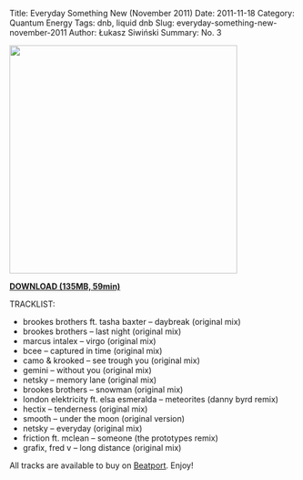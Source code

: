Title: Everyday Something New (November 2011)
Date: 2011-11-18
Category: Quantum Energy
Tags: dnb, liquid dnb
Slug: everyday-something-new-november-2011
Author: Łukasz Siwiński
Summary: No. 3

<!-- ### IMAGE ### -->
<a href ="https://drive.google.com/uc?export=download&id=0B_4_ynm06YZIY3RrUW1CNk1BaXM" 
    title="DOWNLOAD" target="_blank">
    <img width="400" src="https://drive.google.com/uc?export=download&id=0BzB_BNja1f1KaF9hdzBnemp5LU0" />
</a>

<a href ="https://drive.google.com/file/d/0B_4_ynm06YZIY3RrUW1CNk1BaXM/edit?usp=sharing" 
    title="Quantum Energy - Everyday Something New (November 2011)" target="_blank">
**DOWNLOAD (135MB, 59min)**
</a>

TRACKLIST:  

* brookes brothers ft. tasha baxter – daybreak (original mix)
* brookes brothers – last night (original mix)
* marcus intalex – virgo (original mix)
* bcee – captured in time (original mix)
* camo & krooked – see trough you (original mix)
* gemini – without you (original mix)
* netsky – memory lane (original mix)
* brookes brothers – snowman (original mix)
* london elektricity ft. elsa esmeralda – meteorites (danny byrd remix)
* hectix – tenderness (original mix)
* smooth – under the moon (original version)
* netsky – everyday (original mix)
* friction ft. mclean – someone (the prototypes remix)
* grafix, fred v – long distance (original mix)

All tracks are available to buy on <a href="http://beatport.com" target="_blank">Beatport</a>.
Enjoy!